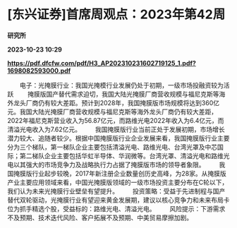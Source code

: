 # [东兴证券]首席周观点：2023年第42周
**研究所**

**2023-10-23 10:29**

**https://pdf.dfcfw.com/pdf/H3_AP202310231602719125_1.pdf?1698082593000.pdf**

　　电子：光掩膜行业：我国光掩模行业发展仍处于初期，一级市场投融资较为活跃 　　掩膜版国产替代需求迫切，我国大陆光掩膜厂商营收规模与福尼克斯等海外龙头厂商仍有较大差距。预计到2028年，我国掩膜版市场规模将达到360亿元。我国大陆光掩膜厂商营收规模与福尼克斯等海外龙头厂商仍有较大差距，2022年福尼克斯营业收入为56.87亿元，而路维光电2022年收入为6.4亿元，而清溢光电收入为7.62亿元。 　　我国掩膜版行业当前正处于发展初期，市场增长潜力较大、追随者较少。根据中国掩膜版行业企业发展来看，我国掩膜版行业主要分为三个梯队，第一梯队企业主要包括清溢光电、路维光电、台湾光罩及中芯国际；第二梯队企业主要包括华虹半导体、华润微等。台湾光罩、清溢光电和路维光电以其强大的市场竞争力及战略执行力占据了掩膜版市场的领导者象限。 　　我国掩膜版行业起步较晚，2017年新注册企业数量创历史高峰，为28家。从掩膜版产业主要应用领域来看，中国光掩膜版领域的一级市场投资主要分布在C轮以下，我们认为未来光掩膜行业壁垒有望提升。 　　投资策略：受益于先进制程与国产替代双轮驱动，光掩膜行业有望迎来黄金发展期，建议以核心竞争力和未来布局卡位为抓手精选个股，受益标的：路维光电、清溢光电。 　　风险提示：下游需求不及预期、技术迭代风险、客户拓展不及预期、中美贸易摩擦加剧。